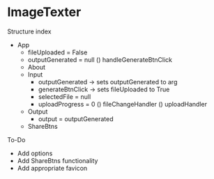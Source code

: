 # ImageTexter

Structure
index
- App
    * fileUploaded = False
    * outputGenerated = null
    () handleGenerateBtnClick
    - About
    - Input
        + outputGenerated -> sets outputGenerated to arg
        + generateBtnClick -> sets fileUploaded to True
        * selectedFile = null
        * uploadProgress = 0
        () fileChangeHandler
        () uploadHandler
    - Output
        + output = outputGenerated
    - ShareBtns

To-Do
- Add options
- Add ShareBtns functionality
- Add appropriate favicon
